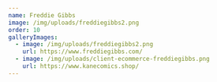 ```yaml
---
name: Freddie Gibbs
image: /img/uploads/freddiegibbs2.png
order: 10
galleryImages:
  - image: /img/uploads/freddiegibbs2.png
    url: https://www.freddiegibbs.com/
  - image: /img/uploads/client-ecommerce-freddiegibbs.png
    url: https://www.kanecomics.shop/
---
```

